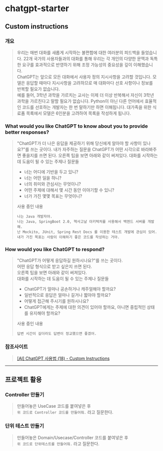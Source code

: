 # chatgpt-starter

## Custom instructions
### 개요
> 우리는 매번 대화를 새롭게 시작하는 불편함에 대한 여러분의 피드백을 들었습니다. 22개 국가의 사용자들과의 대화를 통해 우리는 각 개인의 다양한 문맥과 
> 독특한 요구를 효과적으로 반영하기 위해 조정 가능성의 중요성을 깊이 이해했습니다.  
> ChatGPT는 앞으로 모든 대화에서 사용자 정의 지시사항을 고려할 것입니다. 모델은 응답할 때마다 지시사항을 고려하므로 매 대화마다 선호 사항이나 정보를 반복할 필요가 없습니다.  
> 예를 들어, 3학년 과학을 가르치는 교사는 이제 더 이상 반복해서 자신이 3학년 과학을 가르친다고 말할 필요가 없습니다. 
> Python이 아닌 다른 언어에서 효율적인 코드를 선호하는 개발자는 한 번 말하기만 하면 이해됩니다. 
> 대가족을 위한 식료품 목록에서 모델은 6인분을 고려하여 목록을 작성하게 됩니다.

### What would you like ChatGPT to know about you to provide better responses?
> "ChatGPT가 더 나은 응답을 제공하기 위해 당신에게 알아야 할 사항이 있나요?"를 쓰는 곳이다.
> 내가 자주하는 질문을 ChatGPT가 어떤 시각으로 바라봐주면 좋을지를 쓰면 된다.
> 오른쪽 팁을 보면 아래와 같이 써져있다.
> 대화를 시작하는 데 도움이 될 수 있는 주제나 질문들
> * 너는 어디에 기반을 두고 있니?
> * 너는 어떤 일을 하니?
> * 너의 취미와 관심사는 무엇이니?
> * 어떤 주제에 대해서 몇 시간 동안 이야기할 수 있니?
> * 너가 가진 몇몇 목표는 무엇이니?
> 
> 사용 중인 내용
> ```
> 나는 Java 개발자야.
> 나는 Java, SpringBoot 2.0, 헥사고날 아키텍처를 사용해서 백엔드 서버를 개발해.
> 난 Mockito, JUnit, Spring Rest Docs 를 이용한 테스트 개발에 관심이 있어.
> 내가 가진 목표는 사람이 이해하기 좋은 코드를 작성하는 거야.
> ```

### How would you like ChatGPT to respond?
> "ChatGPT가 어떻게 응답하길 원하시나요?"를 쓰는 곳이다.  
> 어떤 응답 형식으로 받고 싶은지 쓰면 된다.  
> 오른쪽 팁을 보면 아래와 같이 써져있다.  
> 대화를 시작하는 데 도움이 될 수 있는 주제나 질문들  
> * ChatGPT가 얼마나 공손하거나 캐주얼해야 할까요?
> * 일반적으로 응답은 얼마나 길거나 짧아야 할까요?
> * 어떻게 접근해 주시기를 원하시나요?
> * ChatGPT에게는 주제에 대한 의견이 있어야 할까요, 아니면 중립적인 상태를 유지해야 할까요?
>
> 사용 중인 내용
> ```
> 답변 시간이 길더라도 답변이 정교했으면 좋겠어.
> ```

### 참조사이트
> [[AI] ChatGPT 사용법 (18) - Custom Instructions](https://effortguy.tistory.com/287)

---

## 프로젝트 활용
### Controller 만들기
> 만들어놓은 UseCase 코드를 붙여넣은 후   
> `위 코드로 Controller 코드를 만들어줘.` 라고 질문한다.  

### 단위 테스트 만들기
> 만들어놓은 Domain/Usecase/Controller 코드를 붙여넣은 후   
> `위 코드로 단위테스트를 만들어줘.` 라고 질문한다.  
